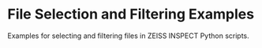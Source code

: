 # File Selection and Filtering Examples

Examples for selecting and filtering files in ZEISS INSPECT Python scripts.
